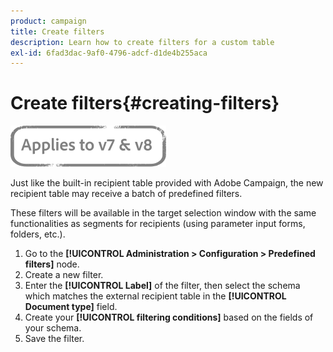 ```yaml
---
product: campaign
title: Create filters
description: Learn how to create filters for a custom table
exl-id: 6fad3dac-9af0-4796-adcf-d1de4b255aca
---
```

# Create filters{#creating-filters}

![](../../assets/common.svg)

Just like the built-in recipient table provided with Adobe Campaign, the new recipient table may receive a batch of predefined filters.

These filters will be available in the target selection window with the same functionalities as segments for recipients (using parameter input forms, folders, etc.).

1. Go to the **[!UICONTROL Administration > Configuration > Predefined filters]** node.
1. Create a new filter.
1. Enter the **[!UICONTROL Label]** of the filter, then select the schema which matches the external recipient table in the **[!UICONTROL Document type]** field.
1. Create your **[!UICONTROL filtering conditions]** based on the fields of your schema.
1. Save the filter.
